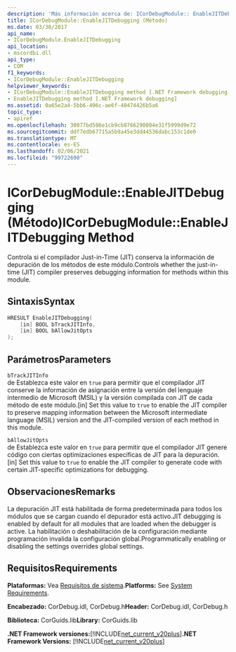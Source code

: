 ```yaml
---
description: 'Más información acerca de: ICorDebugModule:: EnableJITDebugging ((método)'
title: ICorDebugModule::EnableJITDebugging (Método)
ms.date: 03/30/2017
api_name:
- ICorDebugModule.EnableJITDebugging
api_location:
- mscordbi.dll
api_type:
- COM
f1_keywords:
- ICorDebugModule::EnableJITDebugging
helpviewer_keywords:
- ICorDebugModule::EnableJITDebugging method [.NET Framework debugging]
- EnableJITDebugging method [.NET Framework debugging]
ms.assetid: 0a65e2a4-5bb6-496c-ae6f-40474426b5a6
topic_type:
- apiref
ms.openlocfilehash: 30077bd586e1cb9cb8766290804e31f5999d9e72
ms.sourcegitcommit: ddf7edb67715a5b9a45e3dd44536dabc153c1de0
ms.translationtype: MT
ms.contentlocale: es-ES
ms.lasthandoff: 02/06/2021
ms.locfileid: "99722690"
---
```

# <a name="icordebugmoduleenablejitdebugging-method"></a><span data-ttu-id="1ab16-103">ICorDebugModule::EnableJITDebugging (Método)</span><span class="sxs-lookup"><span data-stu-id="1ab16-103">ICorDebugModule::EnableJITDebugging Method</span></span>

<span data-ttu-id="1ab16-104">Controla si el compilador Just-in-Time (JIT) conserva la información de depuración de los métodos de este módulo.</span><span class="sxs-lookup"><span data-stu-id="1ab16-104">Controls whether the just-in-time (JIT) compiler preserves debugging information for methods within this module.</span></span>  
  
## <a name="syntax"></a><span data-ttu-id="1ab16-105">Sintaxis</span><span class="sxs-lookup"><span data-stu-id="1ab16-105">Syntax</span></span>  
  
```cpp  
HRESULT EnableJITDebugging(  
    [in] BOOL bTrackJITInfo,  
    [in] BOOL bAllowJitOpts  
);  
```  
  
## <a name="parameters"></a><span data-ttu-id="1ab16-106">Parámetros</span><span class="sxs-lookup"><span data-stu-id="1ab16-106">Parameters</span></span>  

 `bTrackJITInfo`  
 <span data-ttu-id="1ab16-107">de Establezca este valor en `true` para permitir que el compilador JIT conserve la información de asignación entre la versión del lenguaje intermedio de Microsoft (MSIL) y la versión compilada con JIT de cada método de este módulo.</span><span class="sxs-lookup"><span data-stu-id="1ab16-107">[in] Set this value to `true` to enable the JIT compiler to preserve mapping information between the Microsoft intermediate language (MSIL) version and the JIT-compiled version of each method in this module.</span></span>  
  
 `bAllowJitOpts`  
 <span data-ttu-id="1ab16-108">de Establezca este valor en `true` para permitir que el compilador JIT genere código con ciertas optimizaciones específicas de JIT para la depuración.</span><span class="sxs-lookup"><span data-stu-id="1ab16-108">[in] Set this value to `true` to enable the JIT compiler to generate code with certain JIT-specific optimizations for debugging.</span></span>  
  
## <a name="remarks"></a><span data-ttu-id="1ab16-109">Observaciones</span><span class="sxs-lookup"><span data-stu-id="1ab16-109">Remarks</span></span>  

 <span data-ttu-id="1ab16-110">La depuración JIT está habilitada de forma predeterminada para todos los módulos que se cargan cuando el depurador está activo.</span><span class="sxs-lookup"><span data-stu-id="1ab16-110">JIT debugging is enabled by default for all modules that are loaded when the debugger is active.</span></span> <span data-ttu-id="1ab16-111">La habilitación o deshabilitación de la configuración mediante programación invalida la configuración global.</span><span class="sxs-lookup"><span data-stu-id="1ab16-111">Programmatically enabling or disabling the settings overrides global settings.</span></span>  
  
## <a name="requirements"></a><span data-ttu-id="1ab16-112">Requisitos</span><span class="sxs-lookup"><span data-stu-id="1ab16-112">Requirements</span></span>  

 <span data-ttu-id="1ab16-113">**Plataformas:** Vea [Requisitos de sistema](../../get-started/system-requirements.md).</span><span class="sxs-lookup"><span data-stu-id="1ab16-113">**Platforms:** See [System Requirements](../../get-started/system-requirements.md).</span></span>  
  
 <span data-ttu-id="1ab16-114">**Encabezado:** CorDebug.idl, CorDebug.h</span><span class="sxs-lookup"><span data-stu-id="1ab16-114">**Header:** CorDebug.idl, CorDebug.h</span></span>  
  
 <span data-ttu-id="1ab16-115">**Biblioteca:** CorGuids.lib</span><span class="sxs-lookup"><span data-stu-id="1ab16-115">**Library:** CorGuids.lib</span></span>  
  
 <span data-ttu-id="1ab16-116">**.NET Framework versiones:**[!INCLUDE[net_current_v20plus](../../../../includes/net-current-v20plus-md.md)]</span><span class="sxs-lookup"><span data-stu-id="1ab16-116">**.NET Framework Versions:** [!INCLUDE[net_current_v20plus](../../../../includes/net-current-v20plus-md.md)]</span></span>
